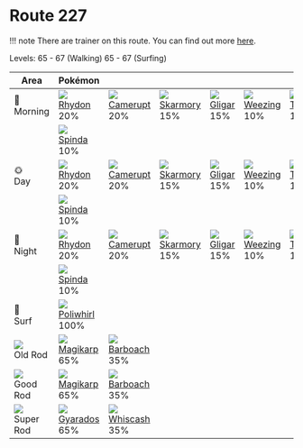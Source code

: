 # Route 227

!!! note
    There are trainer on this route. You can find out more [here](../../trainer_pokemon/route_227/).

Levels: 65 - 67 (Walking) 65 - 67 (Surfing)

Area                         | Pokémon                           | &nbsp;                            | &nbsp;                            | &nbsp;                            | &nbsp;                            | &nbsp;
---                          | ---                               | ---                               | ---                               | ---                               | ---                               | ---
🌅<br>Morning                 | ![][112]<br> [Rhydon]<br> 20%    | ![][323]<br> [Camerupt]<br> 20%  | ![][227]<br> [Skarmory]<br> 15%  | ![][207]<br> [Gligar]<br> 15%    | ![][110]<br> [Weezing]<br> 10%   | ![][324]<br> [Torkoal]<br> 10%
&nbsp;                       | ![][327]<br> [Spinda]<br> 10%
🌞<br>Day                     | ![][112]<br> [Rhydon]<br> 20%    | ![][323]<br> [Camerupt]<br> 20%  | ![][227]<br> [Skarmory]<br> 15%  | ![][207]<br> [Gligar]<br> 15%    | ![][110]<br> [Weezing]<br> 10%   | ![][324]<br> [Torkoal]<br> 10%
&nbsp;                       | ![][327]<br> [Spinda]<br> 10%
🌙<br>Night                   | ![][112]<br> [Rhydon]<br> 20%    | ![][323]<br> [Camerupt]<br> 20%  | ![][227]<br> [Skarmory]<br> 15%  | ![][207]<br> [Gligar]<br> 15%    | ![][110]<br> [Weezing]<br> 10%   | ![][324]<br> [Torkoal]<br> 10%
&nbsp;                       | ![][327]<br> [Spinda]<br> 10%
🌊<br> Surf                   | ![][061]<br> [Poliwhirl]<br> 100%
![][old-rod]<br> Old Rod     | ![][129]<br> [Magikarp]<br> 65%  | ![][339]<br> [Barboach]<br> 35%
![][good-rod]<br> Good Rod   | ![][129]<br> [Magikarp]<br> 65%  | ![][339]<br> [Barboach]<br> 35%
![][super-rod]<br> Super Rod | ![][130]<br> [Gyarados]<br> 65%  | ![][340]<br> [Whiscash]<br> 35%


[Poliwhirl]: ../../pokemon_changes/061/
[Weezing]: ../../pokemon_changes/110/
[Rhydon]: ../../pokemon_changes/112/
[Magikarp]: ../../pokemon_changes/129/
[Gyarados]: ../../pokemon_changes/130/
[Gligar]: ../../pokemon_changes/207/
[Skarmory]: ../../pokemon_changes/227/
[Camerupt]: ../../pokemon_changes/323/
[Torkoal]: ../../pokemon_changes/324/
[Spinda]: ../../pokemon_changes/327/
[Barboach]: ../../pokemon_changes/339/
[Whiscash]: ../../pokemon_changes/340/
[good-rod]: ../img/items/good-rod.png
[old-rod]: ../img/items/old-rod.png
[super-rod]: ../img/items/super-rod.png
[061]: ../img/pokemon/061.png
[110]: ../img/pokemon/110.png
[112]: ../img/pokemon/112.png
[129]: ../img/pokemon/129.png
[130]: ../img/pokemon/130.png
[207]: ../img/pokemon/207.png
[227]: ../img/pokemon/227.png
[323]: ../img/pokemon/323.png
[324]: ../img/pokemon/324.png
[327]: ../img/pokemon/327.png
[339]: ../img/pokemon/339.png
[340]: ../img/pokemon/340.png
